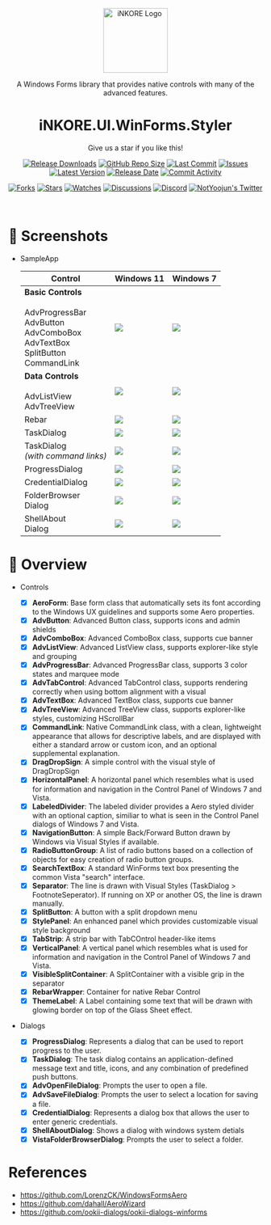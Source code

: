 <p align="center">
  <a target="_blank" rel="noopener noreferrer">
    <img width="128" src="https://github.com/iNKORE-NET/UI.WinForms.Styler/blob/main/assets/icons/WinFormsLibrary_256w.png" alt="iNKORE Logo">
  </a>
</p>

<p align="center">A Windows Forms library that provides native controls with many of the advanced features.</p>

<h1 align="center">
  iNKORE.UI.WinForms.Styler
</h1>

<p align="center">Give us a star if you like this!</p>

<p align="center">
  <a href="https://github.com/InkoreStudios/UI.WinForms.Styler/releases"><img src="https://img.shields.io/github/downloads/InkoreStudios/UI.WinForms.Styler/total?color=%239F7AEA" alt="Release Downloads"></a>
  <a href="#"><img src="https://img.shields.io/github/repo-size/InkoreStudios/UI.WinForms.Styler?color=6882C4" alt="GitHub Repo Size"></a>
  <a href="#"><img src="https://img.shields.io/github/last-commit/InkoreStudios/UI.WinForms.Styler?color=%23638e66" alt="Last Commit"></a>
  <a href="#"><img src="https://img.shields.io/github/issues/InkoreStudios/UI.WinForms.Styler?color=f76642" alt="Issues"></a>
  <a href="#"><img src="https://img.shields.io/github/v/release/InkoreStudios/UI.WinForms.Styler?color=%4CF4A8B4" alt="Latest Version"></a>
  <a href="#"><img src="https://img.shields.io/github/release-date/InkoreStudios/UI.WinForms.Styler?color=%23b0a3e8" alt="Release Date"></a>
  <a href="https://github.com/InkoreStudios/UI.WinForms.Styler/commits/"><img src="https://img.shields.io/github/commit-activity/m/InkoreStudios/UI.WinForms.Styler" alt="Commit Activity"></a>
</p>

<p align="center">
  <a href="https://github.com/InkoreStudios/UI.WinForms.Styler/network/members"><img src="https://img.shields.io/github/forks/InkoreStudios/UI.WinForms.Styler?style=social" alt="Forks"></a>
  <a href="https://github.com/InkoreStudios/UI.WinForms.Styler/stargazers"><img src="https://img.shields.io/github/stars/InkoreStudios/UI.WinForms.Styler?style=social" alt="Stars"></a>
  <a href="https://github.com/InkoreStudios/UI.WinForms.Styler/watchers"><img src="https://img.shields.io/github/watchers/InkoreStudios/UI.WinForms.Styler?style=social" alt="Watches"></a>
  <a href="https://github.com/InkoreStudios/UI.WinForms.Styler/discussions"><img src="https://img.shields.io/github/discussions/InkoreStudios/UI.WinForms.Styler?style=social" alt="Discussions"></a>
  <a href="https://discord.gg/m6NPNVk4bs"><img src="https://img.shields.io/discord/1092738458805608561?style=social&label=Discord&logo=discord" alt="Discord"></a>
  <a href="https://twitter.com/NotYoojun"><img src="https://img.shields.io/twitter/follow/NotYoojun?style=social" alt="NotYoojun's Twitter"></a>
</p>

<br>

# 📸 Screenshots

- SampleApp
  
  | Control  | Windows 11  | Windows 7  |
  | ------------ | ------------ | ------------ |
  | **Basic Controls**<br><br>AdvProgressBar<br>AdvButton<br>AdvComboBox<br>AdvTextBox<br>SplitButton<br>CommandLink | ![](https://github.com/InkoreStudios/UI.WinForms.Styler/blob/main/docs/images/Screenshot%202023-07-26%20111206.png?raw=true)  | ![](https://github.com/InkoreStudios/UI.WinForms.Styler/blob/main/docs/images/%E6%8D%95%E8%8E%B7.PNG?raw=true)  |
  | **Data Controls**<br><br>AdvListView<br>AdvTreeView | ![](https://github.com/InkoreStudios/UI.WinForms.Styler/blob/main/docs/images/Screenshot%202023-07-26%20111231.png?raw=true)  | ![](https://github.com/InkoreStudios/UI.WinForms.Styler/blob/main/docs/images/2.PNG?raw=true)  |
  | Rebar | ![](https://github.com/InkoreStudios/UI.WinForms.Styler/blob/main/docs/images/Screenshot%202023-07-26%20111345.png?raw=true)  | ![](https://github.com/InkoreStudios/UI.WinForms.Styler/blob/main/docs/images/3.PNG?raw=true)  |
  | TaskDialog | ![](https://github.com/InkoreStudios/UI.WinForms.Styler/blob/main/docs/images/Screenshot%202023-07-26%20111405.png?raw=true)  | ![](https://github.com/InkoreStudios/UI.WinForms.Styler/blob/main/docs/images/4.PNG?raw=true)  |
  | TaskDialog<br>*(with command links)* | ![](https://github.com/InkoreStudios/UI.WinForms.Styler/blob/main/docs/images/Screenshot%202023-07-26%20111426.png?raw=true)  | ![](https://github.com/InkoreStudios/UI.WinForms.Styler/blob/main/docs/images/5.PNG?raw=true)  |
  | ProgressDialog | ![](https://github.com/InkoreStudios/UI.WinForms.Styler/blob/main/docs/images/Screenshot%202023-07-26%20111448.png?raw=true)  | ![](https://github.com/InkoreStudios/UI.WinForms.Styler/blob/main/docs/images/6.PNG?raw=true)  |
  | CredentialDialog | ![](https://github.com/InkoreStudios/UI.WinForms.Styler/blob/main/docs/images/Screenshot%202023-07-26%20111502.png?raw=true)  | ![](https://github.com/InkoreStudios/UI.WinForms.Styler/blob/main/docs/images/7.PNG?raw=true)  |
  |FolderBrowser<br>Dialog | ![](https://github.com/InkoreStudios/UI.WinForms.Styler/blob/main/docs/images/Screenshot%202023-07-26%20111519.png?raw=true)  | ![](https://github.com/InkoreStudios/UI.WinForms.Styler/blob/main/docs/images/8.PNG?raw=true)  |
  |ShellAbout<br>Dialog | ![](https://github.com/InkoreStudios/UI.WinForms.Styler/blob/main/docs/images/Screenshot%202023-07-26%20111535.png?raw=true)  | ![](https://github.com/InkoreStudios/UI.WinForms.Styler/blob/main/docs/images/9.PNG?raw=true)  |

# 📃 Overview

- Controls
  - [x] **AeroForm**: Base form class that automatically sets its font according to the Windows UX guidelines and supports some Aero properties.
  - [x] **AdvButton**: Advanced Button class, supports icons and admin shields
  - [x] **AdvComboBox**: Advanced ComboBox class, supports cue banner
  - [x] **AdvListView**: Advanced ListView class, supports explorer-like style and grouping
  - [x] **AdvProgressBar**: Advanced ProgressBar class, supports 3 color states and marquee mode
  - [x] **AdvTabControl**: Advanced TabControl class, supports rendering correctly when using bottom alignment with a visual
  - [x] **AdvTextBox**: Advanced TextBox class, supports cue banner
  - [x] **AdvTreeView**: Advanced TreeView class, supports explorer-like styles, customizing HScrollBar
  - [x] **CommandLink**: Native CommandLink class, with a clean, lightweight appearance that allows for descriptive labels, and are displayed with either a standard arrow or custom icon, and an optional supplemental explanation.
  - [x] **DragDropSign**: A simple control with the visual style of DragDropSign
  - [x] **HorizontalPanel**: A horizontal panel which resembles what is used for information and navigation in the Control Panel of Windows 7 and Vista.  
  - [x] **LabeledDivider**: The labeled divider provides a Aero styled divider with an optional caption, similiar to what is seen in the Control Panel dialogs of Windows 7 and Vista.
  - [x] **NavigationButton**: A simple Back/Forward Button drawn by Windows via Visual Styles if available.
  - [x] **RadioButtonGroup**: A list of radio buttons based on a collection of objects for easy creation of radio button groups.
  - [x] **SearchTextBox**: A standard WinForms text box presenting the common Vista "search" interface.
  - [x] **Separator**: The line is drawn with Visual Styles (TaskDialog > FootnoteSeperator). If running on XP or another OS, the line is drawn manually.
  - [x] **SplitButton**: A button with a split dropdown menu
  - [x] **StylePanel**: An enhanced panel which provides customizable visual style background
  - [x] **TabStrip**: A strip bar with TabCOntrol header-like items
  - [x] **VerticalPanel**: A vertical panel which resembles what is used for information and navigation in the Control Panel of Windows 7 and Vista.  
  - [x] **VisibleSplitContainer**: A SplitContainer with a visible grip in the separator
  - [x] **RebarWrapper**: Container for native Rebar Control
  - [x] **ThemeLabel**: A Label containing some text that will be drawn with glowing border on top of the Glass Sheet effect.

- Dialogs

  - [x] **ProgressDialog**: Represents a dialog that can be used to report progress to the user.
  - [x] **TaskDialog**: The task dialog contains an application-defined message text and title, icons, and any combination of predefined push buttons.
  - [x] **AdvOpenFileDialog**: Prompts the user to open a file.
  - [x] **AdvSaveFileDialog**: Prompts the user to select a location for saving a file.
  - [x] **CredentialDialog**: Represents a dialog box that allows the user to enter generic credentials.
  - [x] **ShellAboutDialog**: Shows a dialog with windows system detials
  - [x] **VistaFolderBrowserDialog**: Prompts the user to select a folder.

# References

- https://github.com/LorenzCK/WindowsFormsAero
- https://github.com/dahall/AeroWizard
- https://github.com/ookii-dialogs/ookii-dialogs-winforms




